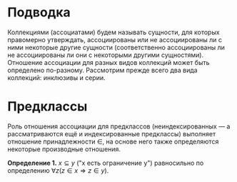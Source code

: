 # Подводка

Коллекциями (ассоциатами) будем называть сущности, для которых правомерно утверждать, ассоциированы или не ассоциированы ли с ними некоторые другие сущности (соответственно ассоциированы  ли не ассоциированы ли они с некоторыми другими сущностями). Отношение ассоциации для разных видов коллекций может быть определено по-разному. Рассмотрим прежде всего два вида коллекций: инклюзивы и серии.

# Предклассы

Роль отношения ассоциации для предклассов (неиндексированных — а рассматриваются ещё и индексированные предклассы) выполняет отношение принадлежности $\in$, на основе него также определяются некоторые производные отношения.

**Определение 1.** $x \subseteq y$ ("x есть ограничение y") равносильно по определению $\forall z (z \in x \Rightarrow z \in y)$.
